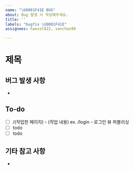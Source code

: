 ```yaml
---
name: "\U0001F41E BUG"
about: Bug 발생 시 작성해주세요.
title: ''
labels: "bugfix \U0001F41E"
assignees: haesol822, seochan99

---
```


# 제목

## 버그 발생 사항

-

## To-do

- [ ] /(작업한 페이지) - (작업 내용)  ex. /login - 로그인 뷰 퍼블리싱
- [ ] todo
- [ ] todo

## 기타 참고 사항

-

